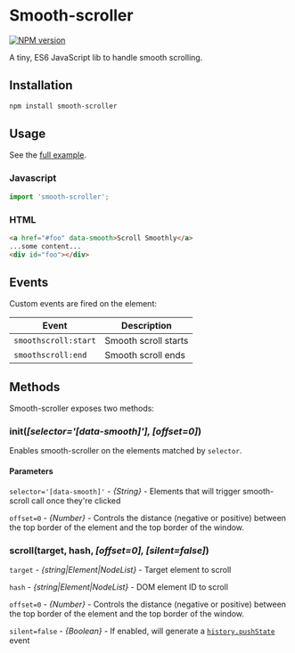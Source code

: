 # Smooth-scroller

<span class="smooth-scroller-npmversion"><a href="https://npmjs.org/package/smooth-scroller" title="View this project on NPM"><img src="https://img.shields.io/npm/v/smooth-scroller.svg" alt="NPM version" /></a></span>

A tiny, ES6 JavaScript lib to handle smooth scrolling.

## Installation

```sh
npm install smooth-scroller
```

## Usage

See the [full example](./example).

### Javascript

```js
import 'smooth-scroller';
```

### HTML

```html
<a href="#foo" data-smooth>Scroll Smoothly</a>
...some content...
<div id="foo"></div>
```

## Events

Custom events are fired on the element:

| Event                | Description          |
|----------------------|----------------------|
| `smoothscroll:start` | Smooth scroll starts |
| `smoothscroll:end`   | Smooth scroll ends   |

## Methods

Smooth-scroller exposes two methods:

### init(_[selector='[data-smooth]'], [offset=0]_)

Enables smooth-scroller on the elements matched by `selector`.

#### Parameters

`selector='[data-smooth]'` - _{String}_ - Elements that will trigger smooth-scroll call once they're clicked

`offset=0` - _{Number}_ - Controls the distance (negative or positive) between the top border of the element and the top border of the window.

### scroll(target, hash, _[offset=0], [silent=false]_)

`target` - _{string|Element|NodeList}_ - Target element to scroll

`hash` - _{string|Element|NodeList}_ - DOM element ID to scroll

`offset=0` - _{Number}_ - Controls the distance (negative or positive) between the top border of the element and the top border of the window.

`silent=false` - _{Boolean}_ - If enabled, will generate a [`history.pushState`](https://developer.mozilla.org/en-US/docs/Web/API/History_API) event
